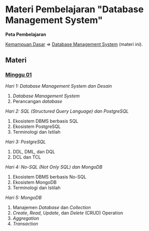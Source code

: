 # Materi Pembelajaran "Database Management System"


**Peta Pembelajaran**

[Kemampuan Dasar](../kemampuan-dasar.md) => [Database Management System](.) (materi ini).


## Materi

### [Minggu 01](isi/01.md)
*Hari 1: Database Management System dan Desain*
1. *Database Management System*
2. Perancangan *database*

*Hari 2: SQL (Structured Query Language) dan PostgreSQL*
1. Ekosistem DBMS berbasis SQL
2. Ekosistem PostgreSQL
3. Terminologi dan Istilah

*Hari 3: PostgreSQL*
1. DDL, DML, dan DQL
2. DCL dan TCL

*Hari 4: No-SQL (Not Only SQL) dan MongoDB*
1. Ekosistem DBMS berbasis No-SQL
2. Ekosistem MongoDB
3. Terminologi dan Istilah

*Hari 5: MongoDB*
1. Manajemen *Database* dan *Collection*
2. *Create*, *Read*, *Update*, dan *Delete* (CRUD) Operation
3. *Aggregation*
4. *Transaction*
